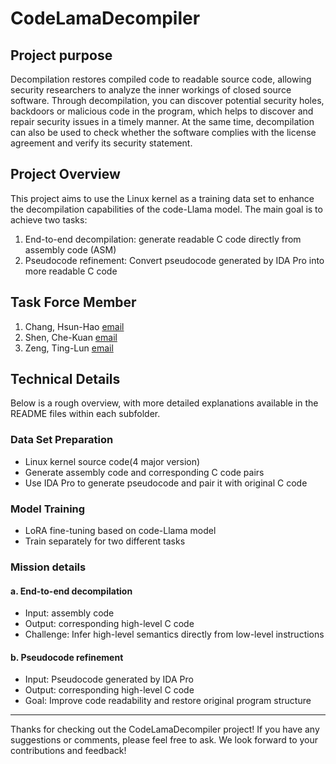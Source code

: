 # CodeLamaDecompiler

## Project purpose

Decompilation restores compiled code to readable source code, allowing security researchers to analyze the inner
workings of closed source software. Through decompilation, you can discover potential security holes, backdoors or
malicious code in the program, which helps to discover and repair security issues in a timely manner. At the same time,
decompilation can also be used to check whether the software complies with the license agreement and verify its security
statement.

## Project Overview

This project aims to use the Linux kernel as a training data set to enhance the decompilation capabilities of the
code-Llama model. The main goal is to achieve two tasks:

1. End-to-end decompilation: generate readable C code directly from assembly code (ASM)
2. Pseudocode refinement: Convert pseudocode generated by IDA Pro into more readable C code

## Task Force Member

1. Chang, Hsun-Hao [email](leo20020529@gmail.com)
2. Shen, Che-Kuan [email](qaz57123@gmail.com)
3. Zeng, Ting-Lun [email](zg45154551@gmail.com)

## Technical Details
Below is a rough overview, with more detailed explanations available in the README files within each subfolder.
### Data Set Preparation

- Linux kernel source code(4 major version)
- Generate assembly code and corresponding C code pairs
- Use IDA Pro to generate pseudocode and pair it with original C code

### Model Training

- LoRA fine-tuning based on code-Llama model
- Train separately for two different tasks

### Mission details

#### a. End-to-end decompilation

- Input: assembly code
- Output: corresponding high-level C code
- Challenge: Infer high-level semantics directly from low-level instructions

#### b. Pseudocode refinement

- Input: Pseudocode generated by IDA Pro
- Output: corresponding high-level C code
- Goal: Improve code readability and restore original program structure

---
Thanks for checking out the CodeLamaDecompiler project! If you have any suggestions or comments, please feel free to
ask. We look forward to your contributions and feedback!